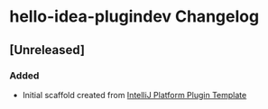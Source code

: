 <!-- Keep a Changelog guide -> https://keepachangelog.com -->

# hello-idea-plugindev Changelog

## [Unreleased]
### Added
- Initial scaffold created from [IntelliJ Platform Plugin Template](https://github.com/JetBrains/intellij-platform-plugin-template)

